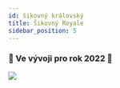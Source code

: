 ```yaml
---
id: šikovný královský
title: Šikovný Royale
sidebar_position: 5
---
```


### 🚧 Ve vývoji pro rok 2022 🚧

![](/img/niftyroyale_v01.png)
